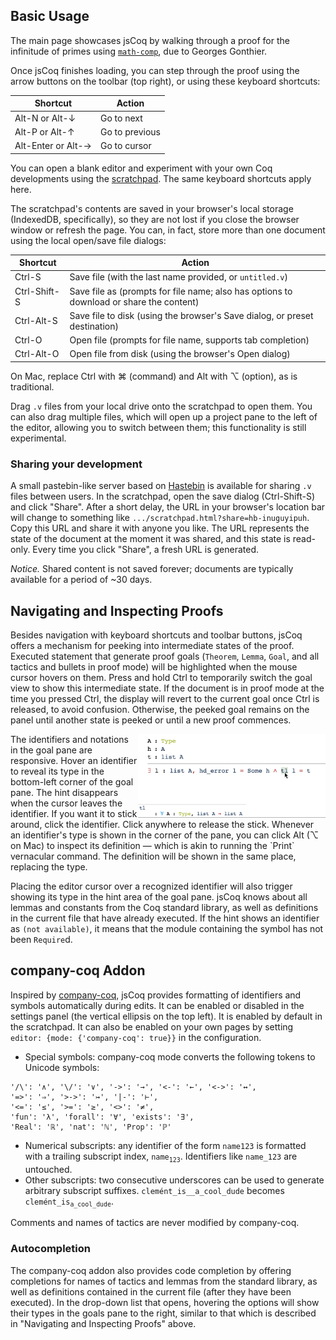 ## Basic Usage

The main page showcases jsCoq by walking through a proof for the infinitude of primes using
[`math-comp`](https://github.com/math-comp/math-comp), due to Georges Gonthier.

Once jsCoq finishes loading, you can step through the proof using the
arrow buttons on the toolbar (top right), or using these keyboard
shortcuts:

| Shortcut           | Action           |
|--------------------|------------------|
| Alt-N or Alt-↓     | Go to next       |
| Alt-P or Alt-↑     | Go to previous   |
| Alt-Enter or Alt-→ | Go to cursor     |

You can open a blank editor and experiment with your own Coq developments using the
[scratchpad](https://jscoq.github.io/node_modules/jscoq/examples/scratchpad.html).
The same keyboard shortcuts apply here.

The scratchpad's contents are saved in your browser's local storage (IndexedDB, specifically),
so they are not lost if you close the browser window or refresh the page.
You can, in fact, store more than one document using the local open/save file dialogs:

| Shortcut           | Action                                                                       |
|--------------------|------------------------------------------------------------------------------|
| Ctrl-S             | Save file (with the last name provided, or `untitled.v`)                     |
| Ctrl-Shift-S       | Save file as (prompts for file name; also has options to download or share the content)  |
| Ctrl-Alt-S         | Save file to disk (using the browser's Save dialog, or preset destination)   |
| Ctrl-O             | Open file (prompts for file name, supports tab completion)                   |
| Ctrl-Alt-O         | Open file from disk (using the browser's Open dialog)                        |

On Mac, replace Ctrl with ⌘ (command) and Alt with ⌥ (option), as is traditional.

Drag `.v` files from your local drive onto the scratchpad to open them.
You can also drag multiple files, which will open up a project pane to the left of the editor, allowing you to switch between them; this functionality is still experimental.

### Sharing your development

A small pastebin-like server based on [Hastebin](https://hastebin.com) is available for sharing `.v` files between users.
In the scratchpad, open the save dialog (Ctrl-Shift-S) and click "Share". After a short delay, the URL in your browser's location bar will change to something like `.../scratchpad.html?share=hb-inuguyipuh`. Copy this URL and share it with anyone you like.
The URL represents the state of the document at the moment it was shared, and this state is read-only. Every time you click "Share", a fresh URL is generated.

*Notice.* Shared content is not saved forever; documents are typically available for a period of ~30 days.


## Navigating and Inspecting Proofs

Besides navigation with keyboard shortcuts and toolbar buttons, jsCoq offers
a mechanism for peeking into intermediate states of the proof.
Executed statement that generate proof goals (`Theorem`, `Lemma`, `Goal`, and
all tactics and bullets in proof mode) will be highlighted when the mouse cursor
hovers on them.
Press and hold Ctrl to temporarily switch the goal view to show this intermediate state.
If the document is in proof mode at the time you pressed Ctrl, the display will revert to the current goal once Ctrl is released, to avoid confusion.
Otherwise, the peeked goal remains on the panel until another state is peeked or until a new proof commences.

<img alt="Revealing type of tl in goal" src="img/man-contextual-info-1.png" width="300" style="float: right">
The identifiers and notations in the goal pane are responsive.
Hover an identifier to reveal its type in the bottom-left corner of the goal pane.
The hint disappears when the cursor leaves the identifier. If you want it to stick around, click the identifier. Click anywhere to release the stick.
Whenever an identifier's type is shown in the corner of the pane,
you can click Alt (⌥ on Mac) to inspect its definition — which is akin to running the `Print` vernacular command.
The definition will be shown in the same place, replacing the type.

Placing the editor cursor over a recognized identifier will also trigger
showing its type in the hint area of the goal pane.
jsCoq knows about all lemmas and constants from the Coq standard library, as well as definitions in the current file that have already executed.
If the hint shows an identifier as `(not available)`, it means that the module containing the symbol has not been `Require`d.

## company-coq Addon

Inspired by [company-coq](https://github.com/cpitclaudel/company-coq), jsCoq provides
formatting of identifiers and symbols automatically during edits.
It can be enabled or disabled in the settings panel (the vertical ellipsis on the top left).
It is enabled by default in the scratchpad.
It can also be enabled on your own pages by setting `editor: {mode: {'company-coq': true}}` in the configuration.

 * Special symbols: company-coq mode converts the following tokens to Unicode symbols:
 ```
'/\': '∧', '\/': '∨', '->': '→', '<-': '←', '<->': '↔', 
'=>': '⇒', '>->': '↣', '|-': '⊢',
'<=': '≤', '>=': '≥', '<>': '≠',
'fun': 'λ', 'forall': '∀', 'exists': '∃', 
'Real': 'ℝ', 'nat': 'ℕ', 'Prop': 'ℙ'
```
 * Numerical subscripts: any identifier of the form `name123` is formatted with a trailing subscript index, `name`<sub>`123`</sub>. Identifiers like `name_123` are untouched.
 * Other subscripts: two consecutive underscores can be used to generate arbitrary subscript suffixes. `clemént_is__a_cool_dude` becomes `clemént_is`<sub>`a_cool_dude`</sub>.

Comments and names of tactics are never modified by company-coq.

### Autocompletion

The company-coq addon also provides code completion by offering completions for
names of tactics and lemmas from the standard library, as well as definitions contained in the current file (after they have been executed).
In the drop-down list that opens, hovering the options will show their types in the goals pane to the right, similar to that which is described in "Navigating and Inspecting Proofs" above.

